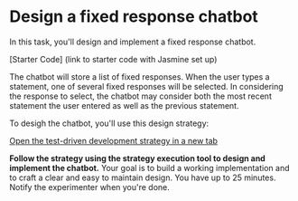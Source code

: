 # Design a fixed response chatbot

In this task, you'll design and implement a fixed response chatbot. 

[Starter Code] (link to starter code with Jasmine set up)

The chatbot will store a list of fixed responses. When the user types a statement, one of several fixed responses will be selected. In considering the response to select, the chatbot may consider both the most recent statement the user entered as well as the previous statement.

To desigh the chatbot, you'll use this design strategy:

[Open the test-driven development strategy in a new tab](placeholder)

**Follow the strategy using the strategy execution tool to design and implement the chatbot.** Your goal is to build a working implementation and to craft a clear and easy to maintain design. You have up to 25 minutes. Notify the experimenter when you're done.
